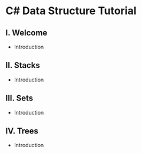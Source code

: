 # C# Data Structure Tutorial

## I. Welcome
* Introduction

## II. Stacks
* Introduction
 
## III. Sets
* Introduction

## IV. Trees
* Introduction
